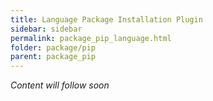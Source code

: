 ```yaml
---
title: Language Package Installation Plugin
sidebar: sidebar
permalink: package_pip_language.html
folder: package/pip
parent: package_pip
---
```


*Content will follow soon*
